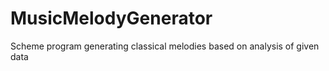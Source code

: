 # MusicMelodyGenerator
Scheme program generating classical melodies based on analysis of given data
